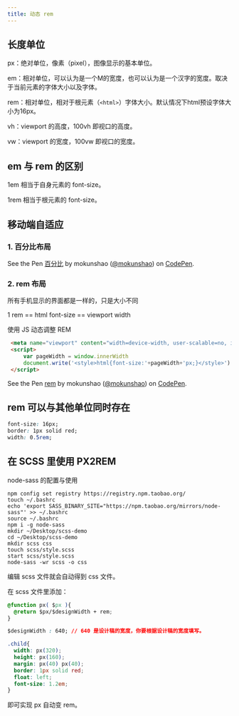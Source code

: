 ```yaml
---
title: 动态 rem
---
```


## 长度单位

px：绝对单位，像素（pixel），图像显示的基本单位。

em：相对单位，可以认为是一个M的宽度，也可以认为是一个汉字的宽度。取决于当前元素的字体大小以及字体。

rem：相对单位，相对于根元素（`<html>`）字体大小。默认情况下html预设字体大小为16px。

vh：viewport 的高度，100vh 即视口的高度。

vw：viewport 的宽度，100vw 即视口的宽度。

## em 与 rem 的区别

1em 相当于自身元素的 font-size。

1rem 相当于根元素的 font-size。

## 移动端自适应

### 1. 百分比布局

<p data-height="265" data-theme-id="0" data-slug-hash="ZMZEpm" data-default-tab="css,result" data-user="mokunshao" data-pen-title="百分比" class="codepen">See the Pen <a href="https://codepen.io/mokunshao/pen/ZMZEpm/">百分比</a> by mokunshao (<a href="https://codepen.io/mokunshao">@mokunshao</a>) on <a href="https://codepen.io">CodePen</a>.</p>
<script async src="https://static.codepen.io/assets/embed/ei.js"></script>

### 2. rem 布局

所有手机显示的界面都是一样的，只是大小不同

1 rem == html font-size == viewport width

使用 JS 动态调整 REM

```html
 <meta name="viewport" content="width=device-width, user-scalable=no, initial-scale=1.0, maximum-scale=1.0, minimum-scale=1.0">
 <script>
     var pageWidth = window.innerWidth
     document.write('<style>html{font-size:'+pageWidth+'px;}</style>')
 </script>
```

<p data-height="265" data-theme-id="0" data-slug-hash="oPOvOK" data-default-tab="html,result" data-user="mokunshao" data-pen-title="rem" class="codepen">See the Pen <a href="https://codepen.io/mokunshao/pen/oPOvOK/">rem</a> by mokunshao (<a href="https://codepen.io/mokunshao">@mokunshao</a>) on <a href="https://codepen.io">CodePen</a>.</p>
<script async src="https://static.codepen.io/assets/embed/ei.js"></script>

## rem 可以与其他单位同时存在

```css
font-size: 16px;
border: 1px solid red;
width: 0.5rem;
```

## 在 SCSS 里使用 PX2REM

node-sass 的配置与使用

```
npm config set registry https://registry.npm.taobao.org/
touch ~/.bashrc
echo 'export SASS_BINARY_SITE="https://npm.taobao.org/mirrors/node-sass"' >> ~/.bashrc
source ~/.bashrc
npm i -g node-sass
mkdir ~/Desktop/scss-demo
cd ~/Desktop/scss-demo
mkdir scss css
touch scss/style.scss
start scss/style.scss
node-sass -wr scss -o css
```

编辑 scss 文件就会自动得到 css 文件。

在 scss 文件里添加：

```css
@function px( $px ){
  @return $px/$designWidth + rem;
}

$designWidth : 640; // 640 是设计稿的宽度，你要根据设计稿的宽度填写。

.child{
  width: px(320);
  height: px(160);
  margin: px(40) px(40);
  border: 1px solid red;
  float: left;
  font-size: 1.2em;
}
```

即可实现 px 自动变 rem。